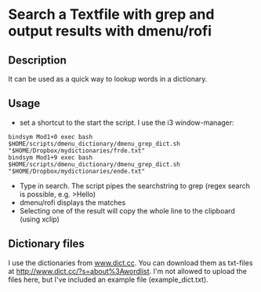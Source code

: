 # Search a Textfile with grep and output results with dmenu/rofi
## Description
It can be used as a quick way to lookup words in a dictionary.

## Usage
- set a shortcut to the start the script. I use the i3 window-manager:
~~~~
bindsym Mod1+0 exec bash $HOME/scripts/dmenu_dictionary/dmenu_grep_dict.sh "$HOME/Dropbox/mydictionaries/frde.txt"
bindsym Mod1+9 exec bash $HOME/scripts/dmenu_dictionary/dmenu_grep_dict.sh "$HOME/Dropbox/mydictionaries/ende.txt"
~~~~
- Type in search. The script pipes the searchstring to grep (regex search is possible, e.g. \>Hello)
- dmenu/rofi displays the matches 
- Selecting one of the result will copy the whole line to the clipboard (using xclip)

## Dictionary files
I use the dictionaries from www.dict.cc. You can download them as txt-files at http://www.dict.cc/?s=about%3Awordlist. I'm not allowed to upload the files here, but I've included an example file (example_dict.txt).

